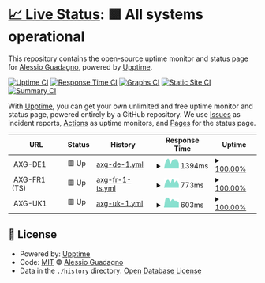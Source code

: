 # [📈 Live Status](https://AlexGuada.github.io/upptime): <!--live status--> **🟩 All systems operational**

This repository contains the open-source uptime monitor and status page for [Alessio Guadagno](https://AlexGuada.github.io/upptime), powered by [Upptime](https://github.com/upptime/upptime).

[![Uptime CI](https://github.com/AlexGuada/upptime/workflows/Uptime%20CI/badge.svg)](https://github.com/AlexGuada/upptime/actions?query=workflow%3A%22Uptime+CI%22)
[![Response Time CI](https://github.com/AlexGuada/upptime/workflows/Response%20Time%20CI/badge.svg)](https://github.com/AlexGuada/upptime/actions?query=workflow%3A%22Response+Time+CI%22)
[![Graphs CI](https://github.com/AlexGuada/upptime/workflows/Graphs%20CI/badge.svg)](https://github.com/AlexGuada/upptime/actions?query=workflow%3A%22Graphs+CI%22)
[![Static Site CI](https://github.com/AlexGuada/upptime/workflows/Static%20Site%20CI/badge.svg)](https://github.com/AlexGuada/upptime/actions?query=workflow%3A%22Static+Site+CI%22)
[![Summary CI](https://github.com/AlexGuada/upptime/workflows/Summary%20CI/badge.svg)](https://github.com/AlexGuada/upptime/actions?query=workflow%3A%22Summary+CI%22)

With [Upptime](https://upptime.js.org), you can get your own unlimited and free uptime monitor and status page, powered entirely by a GitHub repository. We use [Issues](https://github.com/AlexGuada/upptime/issues) as incident reports, [Actions](https://github.com/AlexGuada/upptime/actions) as uptime monitors, and [Pages](https://AlexGuada.github.io/upptime) for the status page.

<!--start: status pages-->
<!-- This summary is generated by Upptime (https://github.com/upptime/upptime) -->
<!-- Do not edit this manually, your changes will be overwritten -->
<!-- prettier-ignore -->
| URL | Status | History | Response Time | Uptime |
| --- | ------ | ------- | ------------- | ------ |
| <img alt="" src="https://alessio-guadagno.it/favicon.ico" height="13"> AXG-DE1 | 🟩 Up | [axg-de-1.yml](https://github.com/AlexGuada/upptime/commits/HEAD/history/axg-de-1.yml) | <details><summary><img alt="Response time graph" src="./graphs/axg-de-1/response-time-week.png" height="20"> 1394ms</summary><br><a href="https://sts.alessio-guadagno.it/history/axg-de-1"><img alt="Response time 1271" src="https://img.shields.io/endpoint?url=https%3A%2F%2Fraw.githubusercontent.com%2FAlexGuada%2Fupptime%2FHEAD%2Fapi%2Faxg-de-1%2Fresponse-time.json"></a><br><a href="https://sts.alessio-guadagno.it/history/axg-de-1"><img alt="24-hour response time 1493" src="https://img.shields.io/endpoint?url=https%3A%2F%2Fraw.githubusercontent.com%2FAlexGuada%2Fupptime%2FHEAD%2Fapi%2Faxg-de-1%2Fresponse-time-day.json"></a><br><a href="https://sts.alessio-guadagno.it/history/axg-de-1"><img alt="7-day response time 1394" src="https://img.shields.io/endpoint?url=https%3A%2F%2Fraw.githubusercontent.com%2FAlexGuada%2Fupptime%2FHEAD%2Fapi%2Faxg-de-1%2Fresponse-time-week.json"></a><br><a href="https://sts.alessio-guadagno.it/history/axg-de-1"><img alt="30-day response time 1328" src="https://img.shields.io/endpoint?url=https%3A%2F%2Fraw.githubusercontent.com%2FAlexGuada%2Fupptime%2FHEAD%2Fapi%2Faxg-de-1%2Fresponse-time-month.json"></a><br><a href="https://sts.alessio-guadagno.it/history/axg-de-1"><img alt="1-year response time 1271" src="https://img.shields.io/endpoint?url=https%3A%2F%2Fraw.githubusercontent.com%2FAlexGuada%2Fupptime%2FHEAD%2Fapi%2Faxg-de-1%2Fresponse-time-year.json"></a></details> | <details><summary><a href="https://sts.alessio-guadagno.it/history/axg-de-1">100.00%</a></summary><a href="https://sts.alessio-guadagno.it/history/axg-de-1"><img alt="All-time uptime 100.00%" src="https://img.shields.io/endpoint?url=https%3A%2F%2Fraw.githubusercontent.com%2FAlexGuada%2Fupptime%2FHEAD%2Fapi%2Faxg-de-1%2Fuptime.json"></a><br><a href="https://sts.alessio-guadagno.it/history/axg-de-1"><img alt="24-hour uptime 100.00%" src="https://img.shields.io/endpoint?url=https%3A%2F%2Fraw.githubusercontent.com%2FAlexGuada%2Fupptime%2FHEAD%2Fapi%2Faxg-de-1%2Fuptime-day.json"></a><br><a href="https://sts.alessio-guadagno.it/history/axg-de-1"><img alt="7-day uptime 100.00%" src="https://img.shields.io/endpoint?url=https%3A%2F%2Fraw.githubusercontent.com%2FAlexGuada%2Fupptime%2FHEAD%2Fapi%2Faxg-de-1%2Fuptime-week.json"></a><br><a href="https://sts.alessio-guadagno.it/history/axg-de-1"><img alt="30-day uptime 100.00%" src="https://img.shields.io/endpoint?url=https%3A%2F%2Fraw.githubusercontent.com%2FAlexGuada%2Fupptime%2FHEAD%2Fapi%2Faxg-de-1%2Fuptime-month.json"></a><br><a href="https://sts.alessio-guadagno.it/history/axg-de-1"><img alt="1-year uptime 100.00%" src="https://img.shields.io/endpoint?url=https%3A%2F%2Fraw.githubusercontent.com%2FAlexGuada%2Fupptime%2FHEAD%2Fapi%2Faxg-de-1%2Fuptime-year.json"></a></details>
| <img alt="" src="https://alessio-guadagno.it/favicon.ico" height="13"> AXG-FR1 (TS) | 🟩 Up | [axg-fr-1-ts.yml](https://github.com/AlexGuada/upptime/commits/HEAD/history/axg-fr-1-ts.yml) | <details><summary><img alt="Response time graph" src="./graphs/axg-fr-1-ts/response-time-week.png" height="20"> 773ms</summary><br><a href="https://sts.alessio-guadagno.it/history/axg-fr-1-ts"><img alt="Response time 745" src="https://img.shields.io/endpoint?url=https%3A%2F%2Fraw.githubusercontent.com%2FAlexGuada%2Fupptime%2FHEAD%2Fapi%2Faxg-fr-1-ts%2Fresponse-time.json"></a><br><a href="https://sts.alessio-guadagno.it/history/axg-fr-1-ts"><img alt="24-hour response time 980" src="https://img.shields.io/endpoint?url=https%3A%2F%2Fraw.githubusercontent.com%2FAlexGuada%2Fupptime%2FHEAD%2Fapi%2Faxg-fr-1-ts%2Fresponse-time-day.json"></a><br><a href="https://sts.alessio-guadagno.it/history/axg-fr-1-ts"><img alt="7-day response time 773" src="https://img.shields.io/endpoint?url=https%3A%2F%2Fraw.githubusercontent.com%2FAlexGuada%2Fupptime%2FHEAD%2Fapi%2Faxg-fr-1-ts%2Fresponse-time-week.json"></a><br><a href="https://sts.alessio-guadagno.it/history/axg-fr-1-ts"><img alt="30-day response time 837" src="https://img.shields.io/endpoint?url=https%3A%2F%2Fraw.githubusercontent.com%2FAlexGuada%2Fupptime%2FHEAD%2Fapi%2Faxg-fr-1-ts%2Fresponse-time-month.json"></a><br><a href="https://sts.alessio-guadagno.it/history/axg-fr-1-ts"><img alt="1-year response time 745" src="https://img.shields.io/endpoint?url=https%3A%2F%2Fraw.githubusercontent.com%2FAlexGuada%2Fupptime%2FHEAD%2Fapi%2Faxg-fr-1-ts%2Fresponse-time-year.json"></a></details> | <details><summary><a href="https://sts.alessio-guadagno.it/history/axg-fr-1-ts">100.00%</a></summary><a href="https://sts.alessio-guadagno.it/history/axg-fr-1-ts"><img alt="All-time uptime 100.00%" src="https://img.shields.io/endpoint?url=https%3A%2F%2Fraw.githubusercontent.com%2FAlexGuada%2Fupptime%2FHEAD%2Fapi%2Faxg-fr-1-ts%2Fuptime.json"></a><br><a href="https://sts.alessio-guadagno.it/history/axg-fr-1-ts"><img alt="24-hour uptime 100.00%" src="https://img.shields.io/endpoint?url=https%3A%2F%2Fraw.githubusercontent.com%2FAlexGuada%2Fupptime%2FHEAD%2Fapi%2Faxg-fr-1-ts%2Fuptime-day.json"></a><br><a href="https://sts.alessio-guadagno.it/history/axg-fr-1-ts"><img alt="7-day uptime 100.00%" src="https://img.shields.io/endpoint?url=https%3A%2F%2Fraw.githubusercontent.com%2FAlexGuada%2Fupptime%2FHEAD%2Fapi%2Faxg-fr-1-ts%2Fuptime-week.json"></a><br><a href="https://sts.alessio-guadagno.it/history/axg-fr-1-ts"><img alt="30-day uptime 100.00%" src="https://img.shields.io/endpoint?url=https%3A%2F%2Fraw.githubusercontent.com%2FAlexGuada%2Fupptime%2FHEAD%2Fapi%2Faxg-fr-1-ts%2Fuptime-month.json"></a><br><a href="https://sts.alessio-guadagno.it/history/axg-fr-1-ts"><img alt="1-year uptime 100.00%" src="https://img.shields.io/endpoint?url=https%3A%2F%2Fraw.githubusercontent.com%2FAlexGuada%2Fupptime%2FHEAD%2Fapi%2Faxg-fr-1-ts%2Fuptime-year.json"></a></details>
| <img alt="" src="https://alessio-guadagno.it/favicon.ico" height="13"> AXG-UK1 | 🟩 Up | [axg-uk-1.yml](https://github.com/AlexGuada/upptime/commits/HEAD/history/axg-uk-1.yml) | <details><summary><img alt="Response time graph" src="./graphs/axg-uk-1/response-time-week.png" height="20"> 603ms</summary><br><a href="https://sts.alessio-guadagno.it/history/axg-uk-1"><img alt="Response time 611" src="https://img.shields.io/endpoint?url=https%3A%2F%2Fraw.githubusercontent.com%2FAlexGuada%2Fupptime%2FHEAD%2Fapi%2Faxg-uk-1%2Fresponse-time.json"></a><br><a href="https://sts.alessio-guadagno.it/history/axg-uk-1"><img alt="24-hour response time 782" src="https://img.shields.io/endpoint?url=https%3A%2F%2Fraw.githubusercontent.com%2FAlexGuada%2Fupptime%2FHEAD%2Fapi%2Faxg-uk-1%2Fresponse-time-day.json"></a><br><a href="https://sts.alessio-guadagno.it/history/axg-uk-1"><img alt="7-day response time 603" src="https://img.shields.io/endpoint?url=https%3A%2F%2Fraw.githubusercontent.com%2FAlexGuada%2Fupptime%2FHEAD%2Fapi%2Faxg-uk-1%2Fresponse-time-week.json"></a><br><a href="https://sts.alessio-guadagno.it/history/axg-uk-1"><img alt="30-day response time 638" src="https://img.shields.io/endpoint?url=https%3A%2F%2Fraw.githubusercontent.com%2FAlexGuada%2Fupptime%2FHEAD%2Fapi%2Faxg-uk-1%2Fresponse-time-month.json"></a><br><a href="https://sts.alessio-guadagno.it/history/axg-uk-1"><img alt="1-year response time 611" src="https://img.shields.io/endpoint?url=https%3A%2F%2Fraw.githubusercontent.com%2FAlexGuada%2Fupptime%2FHEAD%2Fapi%2Faxg-uk-1%2Fresponse-time-year.json"></a></details> | <details><summary><a href="https://sts.alessio-guadagno.it/history/axg-uk-1">100.00%</a></summary><a href="https://sts.alessio-guadagno.it/history/axg-uk-1"><img alt="All-time uptime 100.00%" src="https://img.shields.io/endpoint?url=https%3A%2F%2Fraw.githubusercontent.com%2FAlexGuada%2Fupptime%2FHEAD%2Fapi%2Faxg-uk-1%2Fuptime.json"></a><br><a href="https://sts.alessio-guadagno.it/history/axg-uk-1"><img alt="24-hour uptime 100.00%" src="https://img.shields.io/endpoint?url=https%3A%2F%2Fraw.githubusercontent.com%2FAlexGuada%2Fupptime%2FHEAD%2Fapi%2Faxg-uk-1%2Fuptime-day.json"></a><br><a href="https://sts.alessio-guadagno.it/history/axg-uk-1"><img alt="7-day uptime 100.00%" src="https://img.shields.io/endpoint?url=https%3A%2F%2Fraw.githubusercontent.com%2FAlexGuada%2Fupptime%2FHEAD%2Fapi%2Faxg-uk-1%2Fuptime-week.json"></a><br><a href="https://sts.alessio-guadagno.it/history/axg-uk-1"><img alt="30-day uptime 100.00%" src="https://img.shields.io/endpoint?url=https%3A%2F%2Fraw.githubusercontent.com%2FAlexGuada%2Fupptime%2FHEAD%2Fapi%2Faxg-uk-1%2Fuptime-month.json"></a><br><a href="https://sts.alessio-guadagno.it/history/axg-uk-1"><img alt="1-year uptime 100.00%" src="https://img.shields.io/endpoint?url=https%3A%2F%2Fraw.githubusercontent.com%2FAlexGuada%2Fupptime%2FHEAD%2Fapi%2Faxg-uk-1%2Fuptime-year.json"></a></details>

<!--end: status pages-->

## 📄 License

- Powered by: [Upptime](https://github.com/upptime/upptime)
- Code: [MIT](./LICENSE) © [Alessio Guadagno](https://AlexGuada.github.io/upptime)
- Data in the `./history` directory: [Open Database License](https://opendatacommons.org/licenses/odbl/1-0/)
